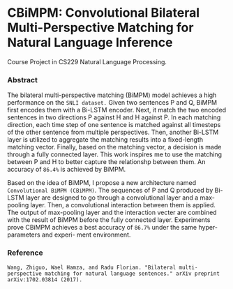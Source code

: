 # CBiMPM: Convolutional Bilateral Multi-Perspective Matching for Natural Language Inference
Course Project in CS229 Natural Language Processing.

### Abstract
The bilateral multi-perspective matching (BiMPM) model achieves a high performance on the `SNLI dataset.` Given two sentences P and Q, BiMPM first encodes them with a Bi-LSTM encoder. Next, it match the two encoded sentences in two directions P against H and H against P. In each matching direction, each time step of one sentence is matched against all timesteps of the other sentence from multiple perspectives. Then, another Bi-LSTM layer is utilized to aggregate the matching results into a fixed-length matching vector. Finally, based on the matching vector, a decision is made through a fully connected layer. This work inspires me to use the matching between P and H to better capture the relationshp between them. An accuracy of `86.4%` is achieved by BiMPM.

Based on the idea of BiMPM, I propose a new architecture named `Convolutional BiMPM (CBiMPM)`. The sequences of P and Q produced by Bi-LSTM layer are designed to go through a convolutional layer and a max-pooling layer. Then, a convolutional interaction between them is applied. The output of max-pooling layer and the interaction vecter are combined with the result of BiMPM before the fully connected layer. Experiments prove CBiMPM achieves a best accuracy of `86.7%` under the same hyper-parameters and experi- ment environment.

### Reference
```
Wang, Zhiguo, Wael Hamza, and Radu Florian. "Bilateral multi-perspective matching for natural language sentences." arXiv preprint arXiv:1702.03814 (2017).
```
